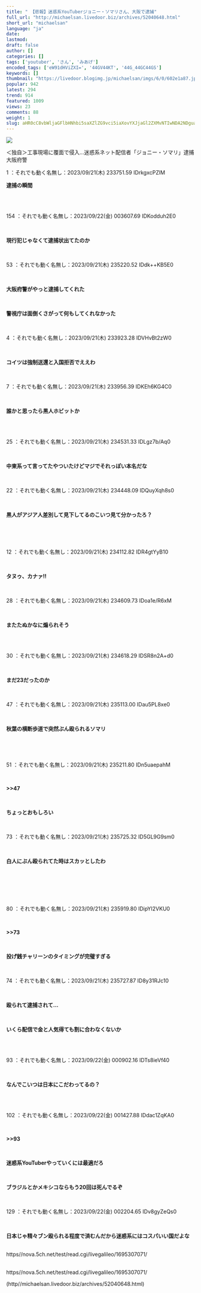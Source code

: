 ```yaml
---
title: " 【悲報】迷惑系YouTuberジョニー・ソマリさん、大阪で逮捕"
full_url: "http://michaelsan.livedoor.biz/archives/52040648.html"
short_url: "michaelsan"
language: "ja"
date: 
lastmod: 
draft: false
author: []
categories: []
tags: ['youtuber', 'さん', 'みあげ']
encoded_tags: ['eW91dHViZXI=', '44GV44KT', '44G_44GC44GS']
keywords: []
thumbnail: "https://livedoor.blogimg.jp/michaelsan/imgs/6/0/602e1a87.jpg"
popular: 942
latest: 294
trend: 914
featured: 1009
views: 23
comments: 88
weight: 1
slug: aHR0cC8vbWljaGFlbHNhbi5saXZlZG9vci5iaXovYXJjaGl2ZXMvNTIwNDA2NDguaHRtbA==
---
```


![](https://livedoor.blogimg.jp/michaelsan/imgs/6/0/602e1a87.jpg)

<div><p>＜独自＞工事現場に覆面で侵入…迷惑系ネット配信者「ジョニー・ソマリ」逮捕 大阪府警</p><p>1 ：それでも動く名無し：2023/09/21(木) 233751.59 IDrkgxcPZlM</p><b><p>逮捕の瞬間</p></b><br> <br><p>154 ：それでも動く名無し：2023/09/22(金) 003607.69 IDKodduh2E0</p><br><b><p>現行犯じゃなくて逮捕状出てたのか</p></b><br><p>53 ：それでも動く名無し：2023/09/21(木) 235220.52 IDdk++KB5E0</p><br><p><b><p>大阪府警がやっと逮捕してくれた</p></b></p><p><b><p><br></p></b></p><b><p>警視庁は面倒くさがって何もしてくれなかった </p></b><br><p>4 ：それでも動く名無し：2023/09/21(木) 233923.28 IDVHvBt2zW0</p><br><b><p>コイツは強制送還と入国拒否でええわ </p></b><br><p>7 ：それでも動く名無し：2023/09/21(木) 233956.39 IDKEh6KG4C0</p><br><b><p>誰かと思ったら黒人ホビットか </p><br></b><br><p>25 ：それでも動く名無し：2023/09/21(木) 234531.33 IDLgz7b/Aq0</p><br><b><p>中東系って言ってたやついたけどマジでそれっぽい本名だな </p></b><br><p>22 ：それでも動く名無し：2023/09/21(木) 234448.09 IDQuyXqh8s0</p><br><b><p>黒人がアジア人差別して見下してるのこいつ見て分かったろ？</p></b><i><b><br></b><br></i><br><p>12 ：それでも動く名無し：2023/09/21(木) 234112.82 IDR4gtYyB10</p><br><b><p>タヌゥ、カナァ‼ </p></b><br><p>28 ：それでも動く名無し：2023/09/21(木) 234609.73 IDoa1e/R6xM</p><br><b><p>またたぬかなに煽られそう </p><br></b><br><p>30 ：それでも動く名無し：2023/09/21(木) 234618.29 IDSR8n2A+d0</p><br><b><p>まだ23だったのか </p></b><br><p>47 ：それでも動く名無し：2023/09/21(木) 235113.00 IDau5PL8xe0</p><br><p><b><p>秋葉の横断歩道で突然ぶん殴られるソマリ</p></b></p><br> <p> </p><br><p>51 ：それでも動く名無し：2023/09/21(木) 235211.80 IDn5uaepahM</p><br><p><b><p>>>47</p></b></p><p><b><p><br></p></b></p><b><p>ちょっとおもしろい </p></b><br><p>73 ：それでも動く名無し：2023/09/21(木) 235725.32 ID5GL9G9sm0</p><br><p><b><p>白人にぶん殴られてた時はスカッとしたわ </p></b><br></p><br> <p> </p><br><p>80 ：それでも動く名無し：2023/09/21(木) 235919.80 IDipYI2VKU0</p><br><p><b><p>>>73</p></b></p><p><b><p><br></p></b></p><b><p>投げ銭チャリーンのタイミングが完璧すぎる </p></b><br><p>74 ：それでも動く名無し：2023/09/21(木) 235727.87 ID8y31RJc10</p><br><p><b><p>殴られて逮捕されて…</p></b></p><p><b><p><br></p></b></p><b><p>いくら配信で金と人気得ても割に合わなくないか </p><br></b><br><p>93 ：それでも動く名無し：2023/09/22(金) 000902.16 IDTs8ieVf40</p><br><b><p>なんでこいつは日本にこだわってるの？<br></p><br></b><br><p>102 ：それでも動く名無し：2023/09/22(金) 001427.88 IDdac1ZqKA0</p><br><p><b><p>>>93</p></b></p><p><b><p><br></p></b></p><p><b><p>迷惑系YouTuberやっていくには最適だろ</p></b></p><p><b><p><br></p></b></p><b><p>ブラジルとかメキシコならもう20回は死んでるぞ </p></b><br><p>129 ：それでも動く名無し：2023/09/22(金) 002204.65 IDv8gyZeQs0</p><br><b><p>日本じゃ精々ブン殴られる程度で済むんだから迷惑系にはコスパいい国だよな </p></b><br>https//nova.5ch.net/test/read.cgi/livegalileo/1695307071/<br><br clear='all'> <p id='a6850dc6aefc0d5bbff2bea180d92d89'> </p> <p id='a6850dc6aefc0d5bbff2bea180d92d89'> </p> <p class='alistcloud-container-6795'></p> <p>https//nova.5ch.net/test/read.cgi/livegalileo/1695307071/</p></div>

(http//michaelsan.livedoor.biz/archives/52040648.html)
